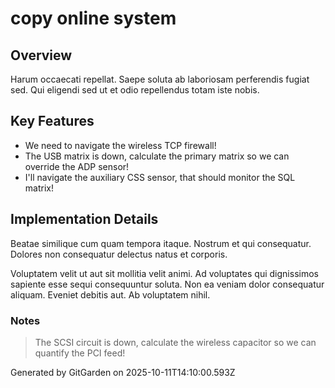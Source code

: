 # copy online system

## Overview
Harum occaecati repellat. Saepe soluta ab laboriosam perferendis fugiat sed. Qui eligendi sed ut et odio repellendus totam iste nobis.

## Key Features
- We need to navigate the wireless TCP firewall!
- The USB matrix is down, calculate the primary matrix so we can override the ADP sensor!
- I'll navigate the auxiliary CSS sensor, that should monitor the SQL matrix!

## Implementation Details
Beatae similique cum quam tempora itaque. Nostrum et qui consequatur. Dolores non consequatur delectus natus et corporis.
 Voluptatem velit ut aut sit mollitia velit animi. Ad voluptates qui dignissimos sapiente esse sequi consequuntur soluta. Non ea veniam dolor consequatur aliquam. Eveniet debitis aut. Ab voluptatem nihil.

### Notes
> The SCSI circuit is down, calculate the wireless capacitor so we can quantify the PCI feed!

Generated by GitGarden on 2025-10-11T14:10:00.593Z
